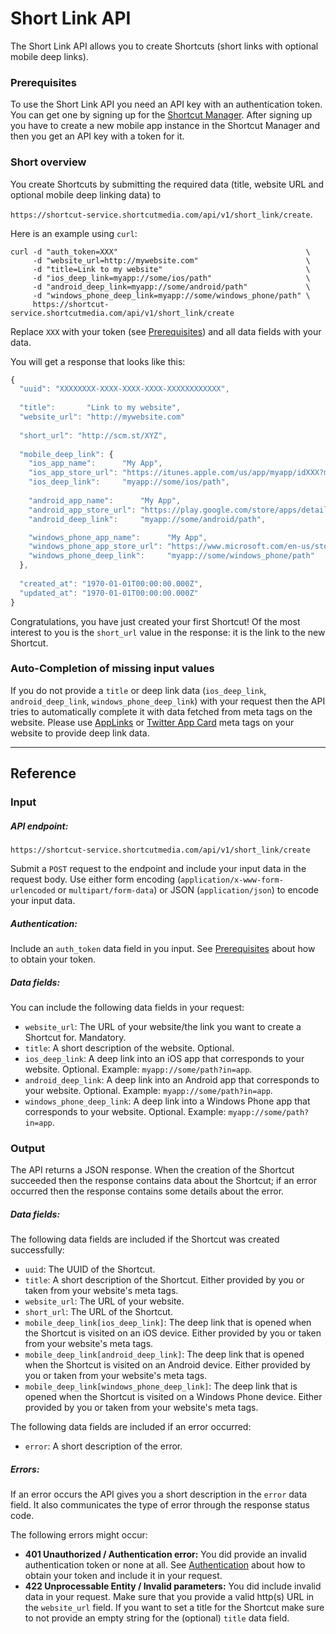 # Short Link API

The Short Link API allows you to create Shortcuts (short links with optional mobile deep links).

### Prerequisites

To use the Short Link API you need an API key with an authentication token. You can get one by signing up for the [Shortcut Manager](http://manager.shortcutmedia.com). After signing up you have to create a new mobile app instance in the Shortcut Manager and then you get an API key with a token for it.

### Short overview

You create Shortcuts by submitting the required data (title, website URL and optional mobile deep linking data) to

`https://shortcut-service.shortcutmedia.com/api/v1/short_link/create`.

Here is an example using `curl`:

```
curl -d "auth_token=XXX"                                          \
     -d "website_url=http://mywebsite.com"                        \
     -d "title=Link to my website"                                \
     -d "ios_deep_link=myapp://some/ios/path"                     \
     -d "android_deep_link=myapp://some/android/path"             \
     -d "windows_phone_deep_link=myapp://some/windows_phone/path" \
     https://shortcut-service.shortcutmedia.com/api/v1/short_link/create
```

Replace `XXX` with your token (see [Prerequisites](#prerequisites)) and all data fields with your data.

You will get a response that looks like this:

```javascript
{
  "uuid": "XXXXXXXX-XXXX-XXXX-XXXX-XXXXXXXXXXXX",
  
  "title":       "Link to my website",
  "website_url": "http://mywebsite.com"
  
  "short_url": "http://scm.st/XYZ",
  
  "mobile_deep_link": {
    "ios_app_name":      "My App",
    "ios_app_store_url": "https://itunes.apple.com/us/app/myapp/idXXX?mt=8&uo=4",
    "ios_deep_link":     "myapp://some/ios/path",
    
    "android_app_name":      "My App",
    "android_app_store_url": "https://play.google.com/store/apps/details?id=XXX",
    "android_deep_link":     "myapp://some/android/path",

    "windows_phone_app_name":      "My App",
    "windows_phone_app_store_url": "https://www.microsoft.com/en-us/store/apps/myapp/XXX",
    "windows_phone_deep_link":     "myapp://some/windows_phone/path"
  },
  
  "created_at": "1970-01-01T00:00:00.000Z",
  "updated_at": "1970-01-01T00:00:00.000Z"
}
```

Congratulations, you have just created your first Shortcut! Of the most interest to you is the `short_url` value in the response: it is the link to the new Shortcut.

### Auto-Completion of missing input values

If you do not provide a `title` or deep link data (`ios_deep_link`, `android_deep_link`, `windows_phone_deep_link`) with your request then the API tries to automatically complete it with data fetched from meta tags on the website. Please use [AppLinks](http://applinks.org/) or [Twitter App Card](https://dev.twitter.com/cards/types/app) meta tags on your website to provide deep link data.

---

## Reference

### Input

##### API endpoint:

`https://shortcut-service.shortcutmedia.com/api/v1/short_link/create`

Submit a `POST` request to the endpoint and include your input data in the request body. Use either form encoding (`application/x-www-form-urlencoded` or `multipart/form-data`) or JSON (`application/json`) to encode your input data.

##### Authentication:

Include an `auth_token` data field in you input. See [Prerequisites](#prerequisites) about how to obtain your token.

##### Data fields:

You can include the following data fields in your request:

- `website_url`: The URL of your website/the link you want to create a Shortcut for. Mandatory.
- `title`: A short description of the website. Optional.
- `ios_deep_link`: A deep link into an iOS app that corresponds to your website. Optional. Example: `myapp://some/path?in=app`.
- `android_deep_link`: A deep link into an Android app that corresponds to your website. Optional. Example: `myapp://some/path?in=app`.
- `windows_phone_deep_link`: A deep link into a Windows Phone app that corresponds to your website. Optional. Example: `myapp://some/path?in=app`.



### Output

The API returns a JSON response. When the creation of the Shortcut succeeded then the response contains data about the Shortcut; if an error occurred then the response contains some details about the error.

##### Data fields:

The following data fields are included if the Shortcut was created successfully:

- `uuid`: The UUID of the Shortcut.
- `title`: A short description of the Shortcut. Either provided by you or taken from your website's meta tags.
- `website_url`: The URL of your website.
- `short_url`: The URL of the Shortcut.
- `mobile_deep_link[ios_deep_link]`: The deep link that is opened when the Shortcut is visited on an iOS device. Either provided by you or taken from your website's meta tags.
- `mobile_deep_link[android_deep_link]`: The deep link that is opened when the Shortcut is visited on an Android device. Either provided by you or taken from your website's meta tags.
- `mobile_deep_link[windows_phone_deep_link]`: The deep link that is opened when the Shortcut is visited on a Windows Phone device. Either provided by you or taken from your website's meta tags.


The following data fields are included if an error occurred:

- `error`: A short description of the error.

##### Errors:

If an error occurs the API gives you a short description in the `error` data field. It also communicates the type of error through the response status code.

The following errors might occur:

- **401 Unauthorized / Authentication error:** You did provide an invalid authentication token or none at all. See [Authentication](#authentication) about how to obtain your token and include it in your request.
- **422 Unprocessable Entity / Invalid parameters:** You did include invalid data in your request. Make sure that you provide a valid http(s) URL in the `website_url` field. If you want to set a title for the Shortcut make sure to not provide an empty string for the (optional) `title` data field.